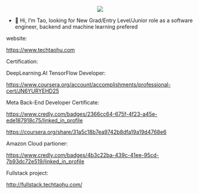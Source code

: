 <p align="center">
  <img src="https://capsule-render.vercel.app/api?text=Hey Everyone!🕹️&animation=fadeIn&type=waving&color=gradient&height=100"/>
</p>

- 👋 Hi, I’m Tao, looking for New Grad/Entry Level/Junior role as a software engineer, backend and machine learning prefered 

<!---
Talen-520/Talen-520 is a ✨ special ✨ repository because its `README.md` (this file) appears on your GitHub profile.
You can click the Preview link to take a look at your changes.
--->

website:

https://www.techtaohu.com


Certification:

DeepLearning.AI TensorFlow Developer:

https://www.coursera.org/account/accomplishments/professional-cert/JN6YURYEHD25


Meta Back-End Developer Certificate:

https://www.credly.com/badges/2366cc64-675f-4f23-a45e-ede187918c75/linked_in_profile

https://coursera.org/share/31a5c18b7ea9742b8dfa19a19d4768e6

Amazon Cloud partioner:

https://www.credly.com/badges/4b3c22ba-439c-41ee-95cd-7b93dc72e519/linked_in_profile

Fullstack project:

[http://fullstack.techtaohu.com/
](http://fullstack.techtaohu.com)
